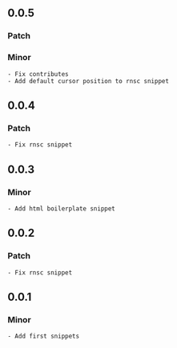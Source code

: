 ## 0.0.5

### Patch

### Minor

    - Fix contributes
    - Add default cursor position to rnsc snippet

## 0.0.4

### Patch

    - Fix rnsc snippet

## 0.0.3

### Minor

    - Add html boilerplate snippet

## 0.0.2

### Patch

    - Fix rnsc snippet

## 0.0.1

### Minor

    - Add first snippets
